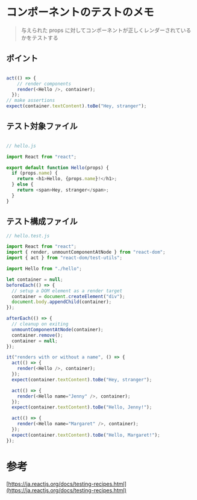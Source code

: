 
# コンポーネントのテストのメモ

> 与えられた props に対してコンポーネントが正しくレンダーされているかをテストする

## ポイント
```typescript

act(() => {
    // render components
    render(<Hello />, container);
  });
// make assertions
expect(container.textContent).toBe("Hey, stranger");

```

## テスト対象ファイル

```typescript

// hello.js

import React from "react";

export default function Hello(props) {
  if (props.name) {
    return <h1>Hello, {props.name}!</h1>;
  } else {
    return <span>Hey, stranger</span>;
  }
}
```

## テスト構成ファイル

```typescript
// hello.test.js

import React from "react";
import { render, unmountComponentAtNode } from "react-dom";
import { act } from "react-dom/test-utils";

import Hello from "./hello";

let container = null;
beforeEach(() => {
  // setup a DOM element as a render target
  container = document.createElement("div");
  document.body.appendChild(container);
});

afterEach(() => {
  // cleanup on exiting
  unmountComponentAtNode(container);
  container.remove();
  container = null;
});

it("renders with or without a name", () => {
  act(() => {
    render(<Hello />, container);
  });
  expect(container.textContent).toBe("Hey, stranger");

  act(() => {
    render(<Hello name="Jenny" />, container);
  });
  expect(container.textContent).toBe("Hello, Jenny!");

  act(() => {
    render(<Hello name="Margaret" />, container);
  });
  expect(container.textContent).toBe("Hello, Margaret!");
});

```

# 参考
[https://ja.reactjs.org/docs/testing-recipes.html](https://ja.reactjs.org/docs/testing-recipes.html)
